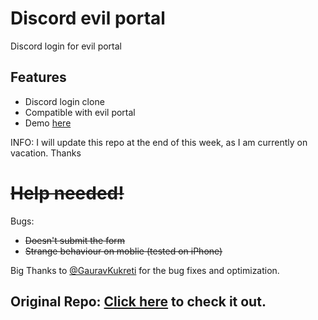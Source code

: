 # Discord evil portal

Discord login for evil portal

## Features

- Discord login clone
- Compatible with evil portal
- Demo [here](https://raw.githack.com/JM26NET/flipper-zero-evil-portal/main/portals/discord-assets/Discord%20nano.html)

INFO: I will update this repo at the end of this week, as I am currently on vacation. Thanks

# ~~Help needed!~~

Bugs:
- ~~Doesn't submit the form~~
- ~~Strange behaviour on moblie (tested on iPhone)~~

Big Thanks to [@GauravKukreti](https://github.com/GauravKukreti) for the bug fixes and optimization.

## Original Repo: [Click here](https://github.com/bigbrodude6119/flipper-zero-evil-portal) to check it out.
